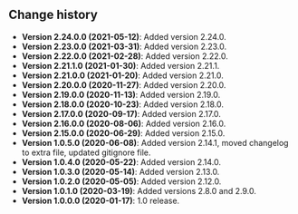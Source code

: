Change history
--------------

* **Version 2.24.0.0 (2021-05-12)**: Added version 2.24.0.
* **Version 2.23.0.0 (2021-03-31)**: Added version 2.23.0.
* **Version 2.22.0.0 (2021-02-28)**: Added version 2.22.0.
* **Version 2.21.1.0 (2021-01-30)**: Added version 2.21.1.
* **Version 2.21.0.0 (2021-01-20)**: Added version 2.21.0.
* **Version 2.20.0.0 (2020-11-27)**: Added version 2.20.0.
* **Version 2.19.0.0 (2020-11-13)**: Added version 2.19.0.
* **Version 2.18.0.0 (2020-10-23)**: Added version 2.18.0.
* **Version 2.17.0.0 (2020-09-17)**: Added version 2.17.0.
* **Version 2.16.0.0 (2020-08-06)**: Added version 2.16.0.
* **Version 2.15.0.0 (2020-06-29)**: Added version 2.15.0.
* **Version 1.0.5.0 (2020-06-08)**: Added version 2.14.1, moved changelog to extra file, updated gitignore file.
* **Version 1.0.4.0 (2020-05-22)**: Added version 2.14.0.
* **Version 1.0.3.0 (2020-05-14)**: Added version 2.13.0.
* **Version 1.0.2.0 (2020-05-05)**: Added version 2.12.0.
* **Version 1.0.1.0 (2020-03-19)**: Added versions 2.8.0 and 2.9.0.
* **Version 1.0.0.0 (2020-01-17)**: 1.0 release.